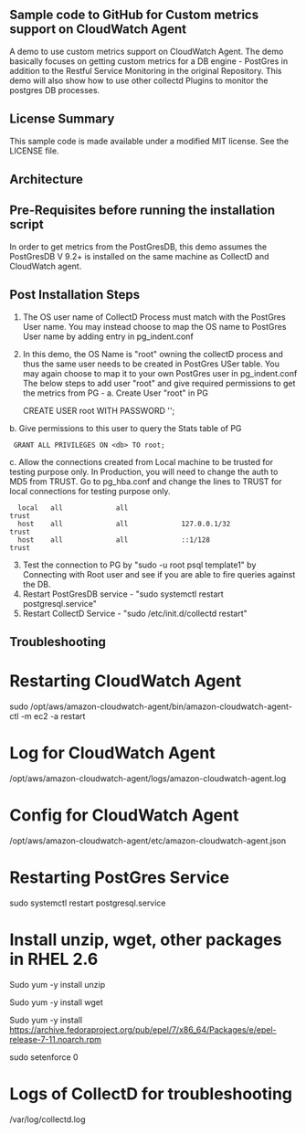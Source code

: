 ## Sample code to GitHub for Custom metrics support on CloudWatch Agent

A demo to use custom metrics support on CloudWatch Agent. The demo basically focuses on getting custom metrics for a DB engine - PostGres in addition to the Restful Service Monitoring in the original Repository. This demo will also show how to use other collectd Plugins to monitor the postgres DB processes.

## License Summary

This sample code is made available under a modified MIT license. See the LICENSE file.

## Architecture



## Pre-Requisites before running the installation script

In order to get metrics from the PostGresDB, this demo assumes the PostGresDB V 9.2+ is installed on the same machine as CollectD and CloudWatch agent.

## Post Installation Steps

1. The OS user name of CollectD Process must match with the PostGres User name. You may instead choose
to map the OS name to PostGres User name by adding entry in pg_indent.conf
2. In this demo, the OS Name is "root" owning the collectD process and thus the same user needs to be created in PostGres USer table. You may again choose to map it to your own PostGres user in pg_indent.conf
  The below steps to add user "root" and give required permissions to get the metrics from PG -
  a. Create User "root" in PG 
  
      CREATE USER root WITH PASSWORD '';
      
  b. Give permissions to this user to query the Stats table of PG
  
     GRANT ALL PRIVILEGES ON <db> TO root;
  
  c. Allow the connections created from Local machine to be trusted for testing purpose only. In Production, you will need  to     change the auth to MD5 from TRUST.  Go to pg_hba.conf and change the lines to TRUST for local connections for testing         purpose only.
  
      local   all             all                                     trust
      host    all             all             127.0.0.1/32            trust
      host    all             all             ::1/128                 trust
3. Test the connection to PG by "sudo -u root psql template1"  by Connecting with Root user and see if you are able to fire queries against the DB.
4. Restart PostGresDB service - "sudo systemctl restart postgresql.service"
5. Restart CollectD Service - "sudo /etc/init.d/collectd restart"

## Troubleshooting 

# Restarting CloudWatch Agent
sudo /opt/aws/amazon-cloudwatch-agent/bin/amazon-cloudwatch-agent-ctl -m ec2 -a restart

# Log for CloudWatch Agent
/opt/aws/amazon-cloudwatch-agent/logs/amazon-cloudwatch-agent.log

# Config for CloudWatch Agent
/opt/aws/amazon-cloudwatch-agent/etc/amazon-cloudwatch-agent.json

# Restarting PostGres Service
sudo systemctl restart postgresql.service

# Install unzip, wget, other packages in RHEL 2.6 
Sudo yum -y install unzip
 
Sudo yum -y install wget
 
Sudo yum -y install https://archive.fedoraproject.org/pub/epel/7/x86_64/Packages/e/epel-release-7-11.noarch.rpm
 
sudo setenforce 0

# Logs of CollectD for troubleshooting
/var/log/collectd.log





